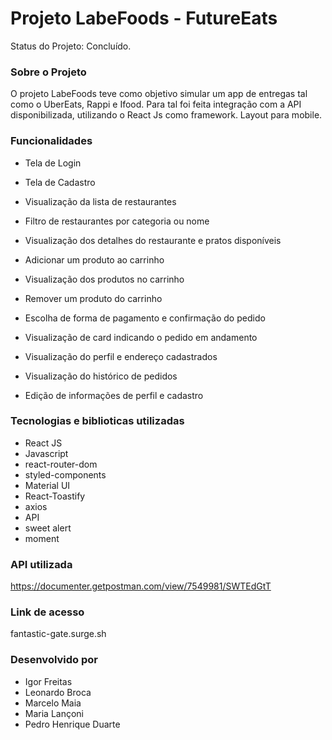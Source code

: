 # Projeto LabeFoods - FutureEats

Status do Projeto: Concluído. 

### Sobre o Projeto

O projeto LabeFoods teve como objetivo simular um app de entregas tal como o UberEats, 
Rappi e Ifood. Para tal foi feita integração com a API disponibilizada, utilizando o React Js
como framework. Layout para mobile. 

### Funcionalidades 

- Tela de Login 

- Tela de Cadastro  

- Visualização da lista de restaurantes 

- Filtro de restaurantes por categoria ou nome

- Visualização dos detalhes do restaurante e pratos disponíveis 

- Adicionar um produto ao carrinho 

- Visualização dos produtos no carrinho 

- Remover um produto do carrinho 

- Escolha de forma de pagamento e confirmação do pedido

- Visualização de card indicando o pedido em andamento 

- Visualização do perfil e endereço cadastrados

- Visualização do histórico de pedidos

- Edição de informações de perfil e cadastro

### Tecnologias e biblioticas utilizadas 

- React JS 
- Javascript
- react-router-dom
- styled-components 
- Material UI
- React-Toastify 
- axios
- API
- sweet alert
- moment 

### API utilizada

https://documenter.getpostman.com/view/7549981/SWTEdGtT

### Link de acesso 

fantastic-gate.surge.sh

### Desenvolvido por 

- Igor Freitas 
- Leonardo Broca 
- Marcelo Maia 
- Maria Lançoni 
- Pedro Henrique Duarte